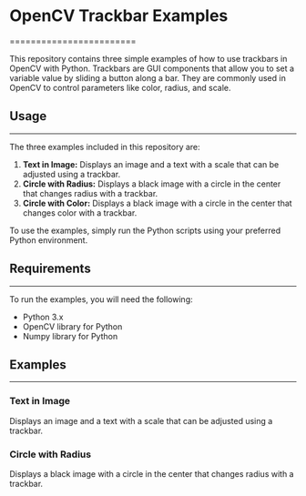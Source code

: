 # OpenCV Trackbar Examples
========================

This repository contains three simple examples of how to use trackbars in OpenCV with Python. Trackbars are GUI components that allow you to set a variable value by sliding a button along a bar. They are commonly used in OpenCV to control parameters like color, radius, and scale.

## Usage
-----

The three examples included in this repository are:

1.  **Text in Image:** Displays an image and a text with a scale that can be adjusted using a trackbar.
2.  **Circle with Radius:** Displays a black image with a circle in the center that changes radius with a trackbar.
3.  **Circle with Color:** Displays a black image with a circle in the center that changes color with a trackbar.

To use the examples, simply run the Python scripts using your preferred Python environment.

## Requirements
------------

To run the examples, you will need the following:

*   Python 3.x
*   OpenCV library for Python
*   Numpy library for Python

## Examples
--------

### Text in Image

Displays an image and a text with a scale that can be adjusted using a trackbar.



### Circle with Radius

Displays a black image with a circle in the center that changes radius with a trackbar.

